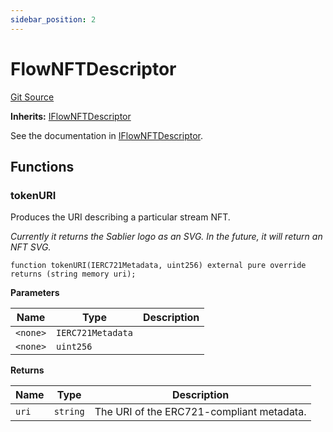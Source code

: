 ```yaml
---
sidebar_position: 2
---
```


# FlowNFTDescriptor

[Git Source](https://github.com/sablier-labs/flow/blob/9bfe5d6fbfbd7dc60e142735dd3f492df756e0b9/src/FlowNFTDescriptor.sol)

**Inherits:** [IFlowNFTDescriptor](/docs/reference/flow/contracts/interfaces/interface.IFlowNFTDescriptor.md)

See the documentation in
[IFlowNFTDescriptor](/docs/reference/flow/contracts/interfaces/interface.IFlowNFTDescriptor.md).

## Functions

### tokenURI

Produces the URI describing a particular stream NFT.

_Currently it returns the Sablier logo as an SVG. In the future, it will return an NFT SVG._

```solidity
function tokenURI(IERC721Metadata, uint256) external pure override returns (string memory uri);
```

**Parameters**

| Name     | Type              | Description |
| -------- | ----------------- | ----------- |
| `<none>` | `IERC721Metadata` |             |
| `<none>` | `uint256`         |             |

**Returns**

| Name  | Type     | Description                               |
| ----- | -------- | ----------------------------------------- |
| `uri` | `string` | The URI of the ERC721-compliant metadata. |
